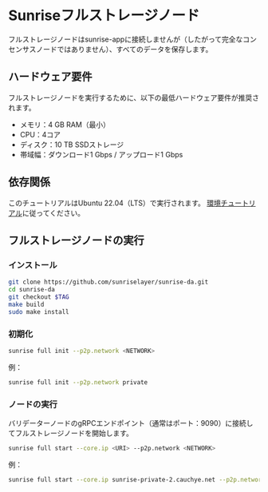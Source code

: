 # Sunriseフルストレージノード

フルストレージノードはsunrise-appに接続しませんが（したがって完全なコンセンサスノードではありません）、すべてのデータを保存します。

## ハードウェア要件

フルストレージノードを実行するために、以下の最低ハードウェア要件が推奨されます。

- メモリ：4 GB RAM（最小）
- CPU：4コア
- ディスク：10 TB SSDストレージ
- 帯域幅：ダウンロード1 Gbps / アップロード1 Gbps

## 依存関係

このチュートリアルはUbuntu 22.04（LTS）で実行されます。
[環境チュートリアル](../../resources/environment.md)に従ってください。

## フルストレージノードの実行

### インストール

```bash
git clone https://github.com/sunriselayer/sunrise-da.git
cd sunrise-da
git checkout $TAG
make build
sudo make install
```

### 初期化

```bash
sunrise full init --p2p.network <NETWORK>
```

例：

```bash
sunrise full init --p2p.network private
```

### ノードの実行

バリデーターノードのgRPCエンドポイント（通常はポート：9090）に接続してフルストレージノードを開始します。

```bash
sunrise full start --core.ip <URI> --p2p.network <NETWORK>
```

例：

```bash
sunrise full start --core.ip sunrise-private-2.cauchye.net --p2p.network private
```

